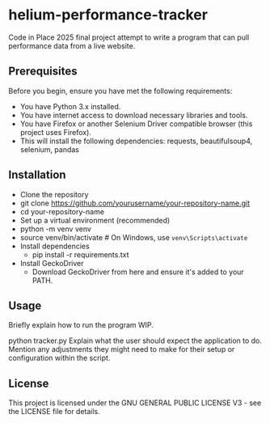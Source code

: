 # helium-performance-tracker
Code in Place 2025 final project attempt to write a program that can pull performance data from a live website.

## Prerequisites
Before you begin, ensure you have met the following requirements:

- You have Python 3.x installed.
- You have internet access to download necessary libraries and tools.
- You have Firefox or another Selenium Driver compatible browser (this project uses Firefox).
- This will install the following dependencies: requests, beautifulsoup4, selenium, pandas

## Installation
- Clone the repository
- git clone https://github.com/yourusername/your-repository-name.git
- cd your-repository-name
- Set up a virtual environment (recommended)
- python -m venv venv
- source venv/bin/activate  # On Windows, use `venv\Scripts\activate`
- Install dependencies
  - pip install -r requirements.txt
- Install GeckoDriver
  - Download GeckoDriver from here and ensure it's added to your PATH.

## Usage
Briefly explain how to run the program WIP.

python tracker.py
Explain what the user should expect the application to do. Mention any adjustments they might need to make for their setup or configuration within the script.

## License
This project is licensed under the GNU GENERAL PUBLIC LICENSE V3 - see the LICENSE file for details.
